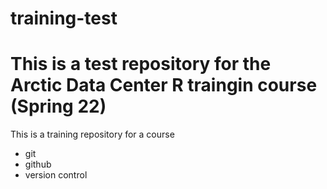 # training-test
# This is a test repository for the Arctic Data Center R traingin course (Spring 22) #

This is a training repository for a course

- git 
- github
- version control 
